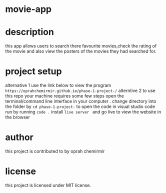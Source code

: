 # movie-app
# description
this app allows users to search there favourite movies,check the rating of the movie and also view the posters of the movies they had searched for.
# project setup
alternative 1
use the link below to view the program
`https://oprahchemirmir.github.io/phase-1-project-/`
alterntive 2
to use this repo your machine requires some few steps
 open the terminal/command line interface in your computer .
change directory into the folder by
 `cd phase-1-project-`
 to open the code in visual studio code run by running 
 `code .`
install `live server ` and go live to view the website in the browser
# author
this project is contributed to by 
oprah chemirmir
# license
this project is licensed under
MIT license.
